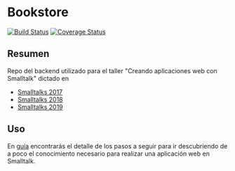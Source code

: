 # Bookstore
[![Build Status](https://travis-ci.org/Smalltalk-AR/Bookstore.svg?branch=master)](https://travis-ci.com/Smalltalk-AR/Bookstore)
[![Coverage Status](https://coveralls.io/repos/github/Smalltalk-AR/Bookstore/badge.svg?branch=master)](https://coveralls.io/github/Smalltalk-AR/Bookstore?branch=master)


## Resumen

Repo del backend utilizado para el taller "Creando aplicaciones web con Smalltalk" dictado en 
- [Smalltalks 2017](https://smalltalks2017.fast.org.ar)
- [Smalltalks 2018](https://smalltalks2018.fast.org.ar)
- [Smalltalks 2019](https://smalltalks2019.fast.org.ar)


## Uso
En [guía](https://smalltalk-ar.github.io/Bookstore/) encontrarás el detalle de los pasos a seguir para ir descubriendo de a poco el conocimiento necesario para realizar una aplicación web en Smalltalk.
